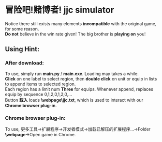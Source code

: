 # 冒险吧!赌博者! jjc simulator  
Notice there still exists many elements **incompatible** with the original game, for some reason.  
**Do not** believe in the win rate given! The big brother is **playing on** you!  

## Using Hint:  
### After download:  
To use, simply run **main.py** / **main.exe**. Loading may takes a while.  
**Click** on one label to select region, then **double click** on unit or equip in lists to append items to selected region.  
Each region has a limit num **Three** for equips. Whenever append, replaces equip by sequence 0,1,2,0,1,2,0,...  
Button **载入** loads **\webpage\jjc.txt**, which is used to interact with our **Chrome browser plug-in**.  
### Chrome browser plug-in:  
To use, 更多工具->扩展程序->开发者模式->加载已解压的扩展程序...->Folder **\webpage**->Open game in Chrome.  
  
